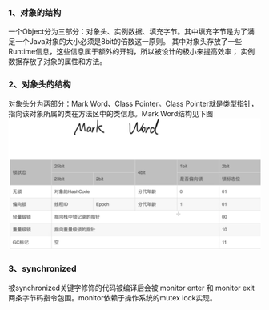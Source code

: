 ### 1、对象的结构
一个Object分为三部分：对象头、实例数据、填充字节。其中填充字节是为了满足一个Java对象的大小必须是8bit的倍数这一原则。
其中对象头存放了一些Runtime信息，这些信息属于额外的开销，所以被设计的极小来提高效率；
实例数据存放了对象的属性和方法。<br>

### 2、对象头的结构
对象头分为两部分：Mark Word、Class Pointer。Class Pointer就是类型指针，指向该对象所属的类在方法区中的类信息。Mark Word结构见下图<br>
![Mark Word](https://github.com/wangjc95/photos/blob/master/Mark%20Word.png?raw=true) <br>

### 3、synchronized
被synchronized关键字修饰的代码被编译后会被 monitor enter 和 monitor exit两条字节码指令包围。monitor依赖于操作系统的mutex lock实现。
